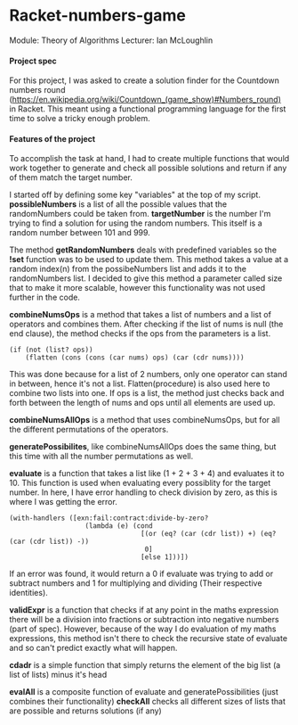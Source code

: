 # Racket-numbers-game
Module: Theory of Algorithms
Lecturer: Ian McLoughlin
#### Project spec
For this project, I was asked to create a solution finder for the Countdown numbers round (https://en.wikipedia.org/wiki/Countdown_(game_show)#Numbers_round) in Racket. This meant using a functional programming language for the first time to solve a tricky enough problem.

#### Features of the project
To accomplish the task at hand, I had to create multiple functions that would work together to generate and check all possible solutions and return if any of them match the target number.

I started off by defining some key "variables" at the top of my script.
**possibleNumbers** is a list of all the possible values that the randomNumbers could be taken from.
**targetNumber** is the number I'm trying to find a solution for using the random numbers. This itself is a random number between 101 and 999.

The method **getRandomNumbers** deals with predefined variables so the **!set** function was to be used to update them.
This method takes a value at a random index(n) from the possibeNumbers list and adds it to the randomNumbers list.
I decided to give this method a parameter called size that to make it more scalable, however this functionality was not used further in the code.

**combineNumsOps** is a method that takes a list of numbers and a list of operators and combines them.
After checking if the list of nums is null (the end clause), the method checks if the ops from the parameters is a list.
```racket
(if (not (list? ops))
    (flatten (cons (cons (car nums) ops) (car (cdr nums)))) 
```
This was done because for a list of 2 numbers, only one operator can stand in between, hence it's not a list.
Flatten(procedure) is also used here to combine two lists into one.
If ops is a list, the method just checks back and forth between the length of nums and ops until all elements are used up.


**combineNumsAllOps** is a method that uses combineNumsOps, but for all the different permutations of the operators.

**generatePossibilites**, like combineNumsAllOps does the same thing, but this time with all the number permutations as well.


**evaluate** is a function that takes a list like (1 + 2 + 3 + 4) and evaluates it to 10. This function is used when evaluating every possiblity for the target number.
In here, I have error handling to check division by zero, as this is where I was getting the error.
```racket
(with-handlers ([exn:fail:contract:divide-by-zero?
                   (lambda (e) (cond
                                 [(or (eq? (car (cdr list)) +) (eq? (car (cdr list)) -))
                                  0]
                                 [else 1]))])
```
If an error was found, it would return a 0 if evaluate was trying to add or subtract numbers and 1 for multiplying and dividing  (Their respective identities).


**validExpr** is a function that checks if at any point in the maths expression there will be a division into fractions or subtraction into negative numbers (part of spec).
However, because of the way I do evaluation of my maths expressions, this method isn't there to check the recursive state of evaluate and so can't predict exactly what will happen.

**cdadr** is a simple function that simply returns the element of the big list (a list of lists) minus it's head

**evalAll** is a composite function of evaluate and generatePossibilities (just combines their functionality)
**checkAll** checks all different sizes of lists that are possible and returns solutions (if any)